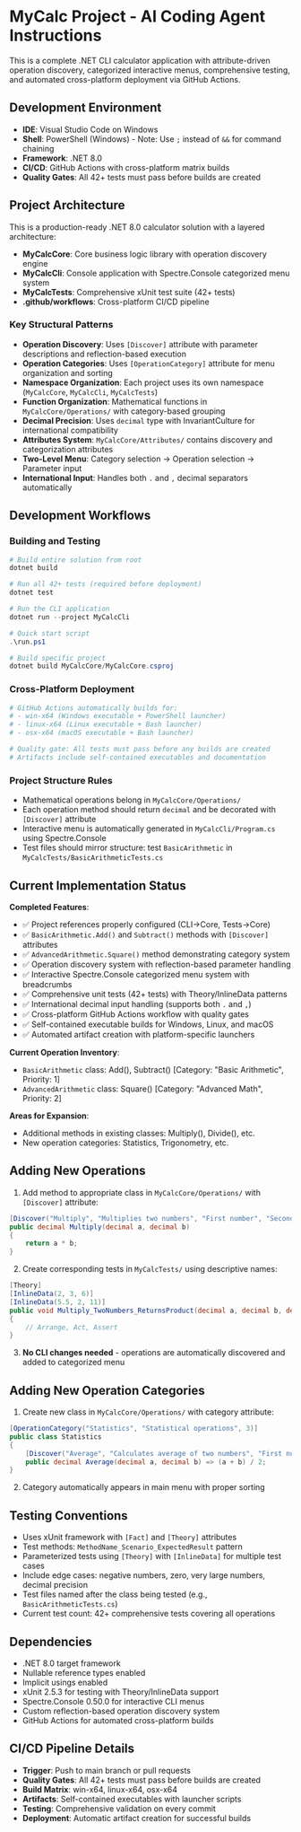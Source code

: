 # MyCalc Project - AI Coding Agent Instructions

This is a complete .NET CLI calculator application with attribute-driven operation discovery, categorized interactive menus, comprehensive testing, and automated cross-platform deployment via GitHub Actions.

## Development Environment

- **IDE**: Visual Studio Code on Windows
- **Shell**: PowerShell (Windows) - Note: Use `;` instead of `&&` for command chaining
- **Framework**: .NET 8.0
- **CI/CD**: GitHub Actions with cross-platform matrix builds
- **Quality Gates**: All 42+ tests must pass before builds are created

## Project Architecture

This is a production-ready .NET 8.0 calculator solution with a layered architecture:
- **MyCalcCore**: Core business logic library with operation discovery engine
- **MyCalcCli**: Console application with Spectre.Console categorized menu system
- **MyCalcTests**: Comprehensive xUnit test suite (42+ tests)
- **.github/workflows**: Cross-platform CI/CD pipeline

### Key Structural Patterns

- **Operation Discovery**: Uses `[Discover]` attribute with parameter descriptions and reflection-based execution
- **Operation Categories**: Uses `[OperationCategory]` attribute for menu organization and sorting
- **Namespace Organization**: Each project uses its own namespace (`MyCalcCore`, `MyCalcCli`, `MyCalcTests`)
- **Function Organization**: Mathematical functions in `MyCalcCore/Operations/` with category-based grouping
- **Decimal Precision**: Uses `decimal` type with InvariantCulture for international compatibility
- **Attributes System**: `MyCalcCore/Attributes/` contains discovery and categorization attributes
- **Two-Level Menu**: Category selection → Operation selection → Parameter input
- **International Input**: Handles both `.` and `,` decimal separators automatically

## Development Workflows

### Building and Testing
```powershell
# Build entire solution from root
dotnet build

# Run all 42+ tests (required before deployment)
dotnet test

# Run the CLI application
dotnet run --project MyCalcCli

# Quick start script
.\run.ps1

# Build specific project
dotnet build MyCalcCore/MyCalcCore.csproj
```

### Cross-Platform Deployment
```powershell
# GitHub Actions automatically builds for:
# - win-x64 (Windows executable + PowerShell launcher)
# - linux-x64 (Linux executable + Bash launcher)  
# - osx-x64 (macOS executable + Bash launcher)

# Quality gate: All tests must pass before any builds are created
# Artifacts include self-contained executables and documentation
```

### Project Structure Rules
- Mathematical operations belong in `MyCalcCore/Operations/` 
- Each operation method should return `decimal` and be decorated with `[Discover]` attribute
- Interactive menu is automatically generated in `MyCalcCli/Program.cs` using Spectre.Console
- Test files should mirror structure: test `BasicArithmetic` in `MyCalcTests/BasicArithmeticTests.cs`

## Current Implementation Status

**Completed Features**:
- ✅ Project references properly configured (CLI→Core, Tests→Core)
- ✅ `BasicArithmetic.Add()` and `Subtract()` methods with `[Discover]` attributes
- ✅ `AdvancedArithmetic.Square()` method demonstrating category system
- ✅ Operation discovery system with reflection-based parameter handling
- ✅ Interactive Spectre.Console categorized menu system with breadcrumbs
- ✅ Comprehensive unit tests (42+ tests) with Theory/InlineData patterns
- ✅ International decimal input handling (supports both `.` and `,`)
- ✅ Cross-platform GitHub Actions workflow with quality gates
- ✅ Self-contained executable builds for Windows, Linux, and macOS
- ✅ Automated artifact creation with platform-specific launchers

**Current Operation Inventory**:
- `BasicArithmetic` class: Add(), Subtract() [Category: "Basic Arithmetic", Priority: 1]
- `AdvancedArithmetic` class: Square() [Category: "Advanced Math", Priority: 2]

**Areas for Expansion**:
- Additional methods in existing classes: Multiply(), Divide(), etc.
- New operation categories: Statistics, Trigonometry, etc.

## Adding New Operations

1. Add method to appropriate class in `MyCalcCore/Operations/` with `[Discover]` attribute:
```csharp
[Discover("Multiply", "Multiplies two numbers", "First number", "Second number")]
public decimal Multiply(decimal a, decimal b)
{
    return a * b;
}
```

2. Create corresponding tests in `MyCalcTests/` using descriptive names:
```csharp
[Theory]
[InlineData(2, 3, 6)]
[InlineData(5.5, 2, 11)]
public void Multiply_TwoNumbers_ReturnsProduct(decimal a, decimal b, decimal expected)
{
    // Arrange, Act, Assert
}
```

3. **No CLI changes needed** - operations are automatically discovered and added to categorized menu

## Adding New Operation Categories

1. Create new class in `MyCalcCore/Operations/` with category attribute:
```csharp
[OperationCategory("Statistics", "Statistical operations", 3)]
public class Statistics
{
    [Discover("Average", "Calculates average of two numbers", "First number", "Second number")]
    public decimal Average(decimal a, decimal b) => (a + b) / 2;
}
```

2. Category automatically appears in main menu with proper sorting

## Testing Conventions
- Uses xUnit framework with `[Fact]` and `[Theory]` attributes
- Test methods: `MethodName_Scenario_ExpectedResult` pattern
- Parameterized tests using `[Theory]` with `[InlineData]` for multiple test cases
- Include edge cases: negative numbers, zero, very large numbers, decimal precision
- Test files named after the class being tested (e.g., `BasicArithmeticTests.cs`)
- Current test count: 42+ comprehensive tests covering all operations

## Dependencies
- .NET 8.0 target framework
- Nullable reference types enabled
- Implicit usings enabled
- xUnit 2.5.3 for testing with Theory/InlineData support
- Spectre.Console 0.50.0 for interactive CLI menus
- Custom reflection-based operation discovery system
- GitHub Actions for automated cross-platform builds

## CI/CD Pipeline Details
- **Trigger**: Push to main branch or pull requests
- **Quality Gates**: All 42+ tests must pass before builds are created
- **Build Matrix**: win-x64, linux-x64, osx-x64 
- **Artifacts**: Self-contained executables with launcher scripts
- **Testing**: Comprehensive validation on every commit
- **Deployment**: Automatic artifact creation for successful builds
